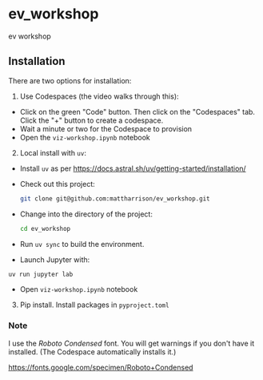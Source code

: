 # ev_workshop
ev workshop


## Installation

There are two options for installation:

1. Use Codespaces (the video walks through this):

 - Click on the green "Code" button. Then click on the "Codespaces" tab. Click the "+" button to create a codespace. 
 - Wait a minute or two for the Codespace to provision
 - Open the `viz-workshop.ipynb` notebook


2. Local install with `uv`:

 - Install `uv` as per https://docs.astral.sh/uv/getting-started/installation/
 - Check out this project:
   
   ```bash
   git clone git@github.com:mattharrison/ev_workshop.git
   
   ```

 - Change into the directory of the project:

   ```bash
   cd ev_workshop
   ```

 - Run `uv sync` to build the environment.

 - Launch Jupyter with:

  ```bash
  uv run jupyter lab
  ```

 - Open `viz-workshop.ipynb` notebook

3. Pip install. Install packages in `pyproject.toml`

### Note

I use the *Roboto Condensed* font. You will get warnings if you don't have 
it installed. (The Codespace automatically installs it.)

https://fonts.google.com/specimen/Roboto+Condensed

